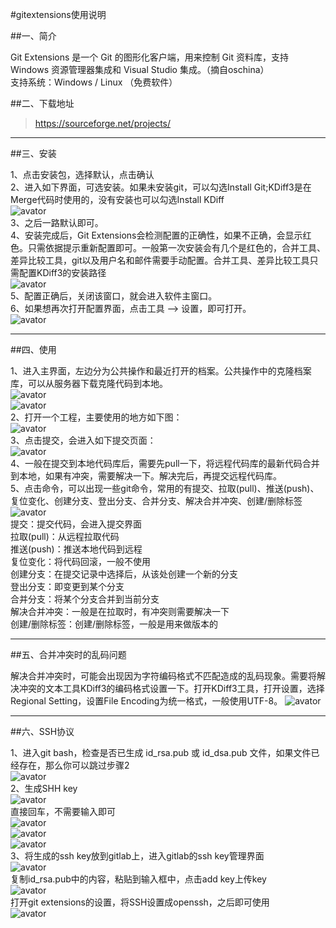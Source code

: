 #gitextensions使用说明 

##一、简介
  >  
  Git Extensions 是一个 Git 的图形化客户端，用来控制 Git 资料库，支持 Windows 资源管理器集成和 Visual Studio 集成。（摘自oschina）  
  支持系统：Windows / Linux  （免费软件）  

##二、下载地址
  >https://sourceforge.net/projects/

---


##三、安装
  >  
  1、点击安装包，选择默认，点击确认  
  2、进入如下界面，可选安装。如果未安装git，可以勾选Install Git;KDiff3是在Merge代码时使用的，没有安装也可以勾选Install KDiff  
  ![avator](./img/1.jpg)  
  3、之后一路默认即可。  
  4、安装完成后，Git Extensions会检测配置的正确性，如果不正确，会显示红色。只需依据提示重新配置即可。一般第一次安装会有几个是红色的，合并工具、差异比较工具，git以及用户名和邮件需要手动配置。合并工具、差异比较工具只需配置KDiff3的安装路径  
  ![avator](./img/2.jpg)  
  5、配置正确后，关闭该窗口，就会进入软件主窗口。  
  6、如果想再次打开配置界面，点击工具 --> 设置，即可打开。  
  ![avator](./img/3.jpg)  

---

##四、使用
  >  
  1、进入主界面，左边分为公共操作和最近打开的档案。公共操作中的克隆档案库，可以从服务器下载克隆代码到本地。  
   ![avator](./img/4.jpg)  
   ![avator](./img/5.jpg)  
  2、打开一个工程，主要使用的地方如下图：  
   ![avator](./img/6.jpg)  
  3、点击提交，会进入如下提交页面：  
   ![avator](./img/7.jpg)  
  4、一般在提交到本地代码库后，需要先pull一下，将远程代码库的最新代码合并到本地，如果有冲突，需要解决一下。解决完后，再提交远程代码库。  
  5、点击命令，可以出现一些git命令，常用的有提交、拉取(pull)、推送(push)、复位变化、创建分支、登出分支、合并分支、解决合并冲突、创建/删除标签  
   ![avator](./img/8.jpg)  
  提交：提交代码，会进入提交界面  
  拉取(pull)：从远程拉取代码  
  推送(push)：推送本地代码到远程  
  复位变化：将代码回滚，一般不使用  
  创建分支：在提交记录中选择后，从该处创建一个新的分支  
  登出分支：即变更到某个分支  
  合并分支：将某个分支合并到当前分支  
  解决合并冲突：一般是在拉取时，有冲突则需要解决一下  
  创建/删除标签：创建/删除标签，一般是用来做版本的  

---

##五、合并冲突时的乱码问题
  >  
  解决合并冲突时，可能会出现因为字符编码格式不匹配造成的乱码现象。需要将解决冲突的文本工具KDiff3的编码格式设置一下。打开KDiff3工具，打开设置，选择Regional Setting，设置File Encoding为统一格式，一般使用UTF-8。
  ![avator](./img/KDiff-setting.jpg)

---

##六、SSH协议
  >
  1、进入git bash，检查是否已生成 id_rsa.pub 或 id_dsa.pub 文件，如果文件已经存在，那么你可以跳过步骤2  
   ![avator](./img/9.jpg)  
  2、生成SHH key   
   ![avator](./img/10.jpg)  
   直接回车，不需要输入即可  
   ![avator](./img/11.jpg)  
   ![avator](./img/12.jpg)  
   ![avator](./img/13.jpg)  
  3、将生成的ssh key放到gitlab上，进入gitlab的ssh key管理界面  
   ![avator](./img/14.jpg)  
  复制id_rsa.pub中的内容，粘贴到输入框中，点击add key上传key  
   ![avator](./img/15.jpg)  
  打开git extensions的设置，将SSH设置成openssh，之后即可使用  
   ![avator](./img/16.jpg)  

